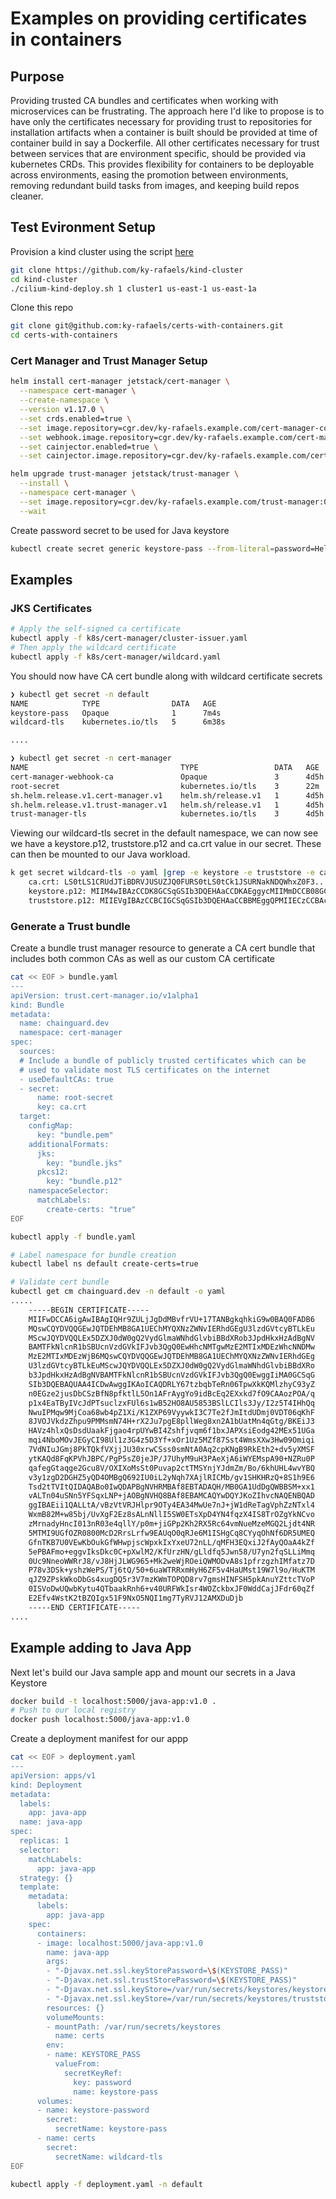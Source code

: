 # Examples on providing certificates in containers

## Purpose
Providing trusted CA bundles and certificates when working with microservices can be frustrating. The approach here I'd like to propose is to have only the certificates necessary for providing trust to repositories for installation artifacts when a container is built should be provided at time of container build in say a Dockerfile. All other certificates necessary for trust between services that are environment specific, should be provided via kubernetes CRDs. This provides flexibility for containers to be deployable across environments, easing the promotion between environments, removing redundant build tasks from images, and keeping build repos cleaner.

## Test Evironment Setup

Provision a kind cluster using the script [here](https://github.com/ky-rafaels/kind-cluster)

```bash
git clone https://github.com/ky-rafaels/kind-cluster
cd kind-cluster
./cilium-kind-deploy.sh 1 cluster1 us-east-1 us-east-1a
```

<!-- Install Argo
```bash
kubectl create namespace argocd
kubectl apply -n argocd -f https://raw.githubusercontent.com/argoproj/argo-cd/stable/manifests/install.yaml
``` -->

Clone this repo 

```bash
git clone git@github.com:ky-rafaels/certs-with-containers.git
cd certs-with-containers
```

<!-- *To retrieve ArgoCD Admin user password*
```bash
kubectl -n argocd get secret argocd-initial-admin-secret -o jsonpath="{.data.password}" | base64 -d
``` -->

### Cert Manager and Trust Manager Setup

```bash
helm install cert-manager jetstack/cert-manager \
  --namespace cert-manager \
  --create-namespace \
  --version v1.17.0 \
  --set crds.enabled=true \
  --set image.repository=cgr.dev/ky-rafaels.example.com/cert-manager-controller \
  --set webhook.image.repository=cgr.dev/ky-rafaels.example.com/cert-manager-webhook \
  --set cainjector.enabled=true \
  --set cainjector.image.repository=cgr.dev/ky-rafaels.example.com/cert-manager-cainjector

helm upgrade trust-manager jetstack/trust-manager \
  --install \
  --namespace cert-manager \
  --set image.repository=cgr.dev/ky-rafaels.example.com/trust-manager:0.16.0 \
  --wait
```

Create password secret to be used for Java keystore

```bash
kubectl create secret generic keystore-pass --from-literal=password=HellYes123 -n default
```

## Examples

### JKS Certificates
```bash
# Apply the self-signed ca certificate 
kubectl apply -f k8s/cert-manager/cluster-issuer.yaml
# Then apply the wildcard certificate
kubectl apply -f k8s/cert-manager/wildcard.yaml
```

You should now have CA cert bundle along with wildcard certificate secrets
```bash
❯ kubectl get secret -n default
NAME            TYPE                DATA   AGE
keystore-pass   Opaque              1      7m4s
wildcard-tls    kubernetes.io/tls   5      6m38s

....

❯ kubectl get secret -n cert-manager
NAME                                  TYPE                 DATA   AGE
cert-manager-webhook-ca               Opaque               3      4d5h
root-secret                           kubernetes.io/tls    3      22m
sh.helm.release.v1.cert-manager.v1    helm.sh/release.v1   1      4d5h
sh.helm.release.v1.trust-manager.v1   helm.sh/release.v1   1      4d5h
trust-manager-tls                     kubernetes.io/tls    3      4d5h
```

Viewing our wildcard-tls secret in the default namespace, we can now see we have a keystore.p12, truststore.p12 and ca.crt value in our secret. These can then be mounted to our Java workload.

```bash
k get secret wildcard-tls -o yaml |grep -e keystore -e truststore -e ca.crt
    ca.crt: LS0tLS1CRUdJTiBDRVJUSUZJQ0FURS0tLS0tCk1JSURNakNDQWhxZ0F3....
    keystore.p12: MIIM4wIBAzCCDK8GCSqGSIb3DQEHAaCCDKAEggycMIIMmDCCB08GCSqGSIb3DQEHBqCCB....
    truststore.p12: MIIEVgIBAzCCBCIGCSqGSIb3DQEHAaCCBBMEggQPMIIECzCCBAcGCSqGSIb....
```

### Generate a Trust bundle

Create a bundle trust manager resource to generate a CA cert bundle that includes both common CAs as well as our custom CA certificate

```bash
cat << EOF > bundle.yaml
---
apiVersion: trust.cert-manager.io/v1alpha1
kind: Bundle
metadata:
  name: chainguard.dev
  namespace: cert-manager
spec:
  sources:
  # Include a bundle of publicly trusted certificates which can be
  # used to validate most TLS certificates on the internet
  - useDefaultCAs: true
  - secret:
      name: root-secret
      key: ca.crt
  target:
    configMap:
      key: "bundle.pem"
    additionalFormats:
      jks:
        key: "bundle.jks"
      pkcs12:
        key: "bundle.p12"
    namespaceSelector:
      matchLabels:
        create-certs: "true"
EOF

kubectl apply -f bundle.yaml

# Label namespace for bundle creation
kubectl label ns default create-certs=true

# Validate cert bundle
kubectl get cm chainguard.dev -n default -o yaml
.....
    -----BEGIN CERTIFICATE-----
    MIIFwDCCA6igAwIBAgIQHr9ZULjJgDdMBvfrVU+17TANBgkqhkiG9w0BAQ0FADB6
    MQswCQYDVQQGEwJQTDEhMB8GA1UEChMYQXNzZWNvIERhdGEgU3lzdGVtcyBTLkEu
    MScwJQYDVQQLEx5DZXJ0dW0gQ2VydGlmaWNhdGlvbiBBdXRob3JpdHkxHzAdBgNV
    BAMTFkNlcnR1bSBUcnVzdGVkIFJvb3QgQ0EwHhcNMTgwMzE2MTIxMDEzWhcNNDMw
    MzE2MTIxMDEzWjB6MQswCQYDVQQGEwJQTDEhMB8GA1UEChMYQXNzZWNvIERhdGEg
    U3lzdGVtcyBTLkEuMScwJQYDVQQLEx5DZXJ0dW0gQ2VydGlmaWNhdGlvbiBBdXRo
    b3JpdHkxHzAdBgNVBAMTFkNlcnR1bSBUcnVzdGVkIFJvb3QgQ0EwggIiMA0GCSqG
    SIb3DQEBAQUAA4ICDwAwggIKAoICAQDRLY67tzbqbTeRn06TpwXkKQMlzhyC93yZ
    n0EGze2jusDbCSzBfN8pfktlL5On1AFrAygYo9idBcEq2EXxkd7fO9CAAozPOA/q
    p1x4EaTByIVcJdPTsuclzxFUl6s1wB52HO8AU5853BSlLCIls3Jy/I2z5T4IHhQq
    NwuIPMqw9MjCoa68wb4pZ1Xi/K1ZXP69VyywkI3C7Te2fJmItdUDmj0VDT06qKhF
    8JVOJVkdzZhpu9PMMsmN74H+rX2Ju7pgE8pllWeg8xn2A1bUatMn4qGtg/BKEiJ3
    HAVz4hlxQsDsdUaakFjgao4rpUYwBI4Zshfjvqm6f1bxJAPXsiEodg42MEx51UGa
    mqi4NboMOvJEGyCI98Ul1z3G4z5D3Yf+xOr1Uz5MZf87Sst4WmsXXw3Hw09Omiqi
    7VdNIuJGmj8PkTQkfVXjjJU30xrwCSss0smNtA0Aq2cpKNgB9RkEth2+dv5yXMSF
    ytKAQd8FqKPVhJBPC/PgP5sZ0jeJP/J7UhyM9uH3PAeXjA6iWYEMspA90+NZRu0P
    qafegGtaqge2Gcu8V/OXIXoMsSt0Puvap2ctTMSYnjYJdmZm/Bo/6khUHL4wvYBQ
    v3y1zgD2DGHZ5yQD4OMBgQ692IU0iL2yNqh7XAjlRICMb/gv1SHKHRzQ+8S1h9E6
    Tsd2tTVItQIDAQABo0IwQDAPBgNVHRMBAf8EBTADAQH/MB0GA1UdDgQWBBSM+xx1
    vALTn04uSNn5YFSqxLNP+jAOBgNVHQ8BAf8EBAMCAQYwDQYJKoZIhvcNAQENBQAD
    ggIBAEii1QALLtA/vBzVtVRJHlpr9OTy4EA34MwUe7nJ+jW1dReTagVphZzNTxl4
    WxmB82M+w85bj/UvXgF2Ez8sALnNllI5SW0ETsXpD4YN4fqzX4IS8TrOZgYkNCvo
    zMrnadyHncI013nR03e4qllY/p0m+jiGPp2Kh2RX5Rc64vmNueMzeMGQ2Ljdt4NR
    5MTMI9UGfOZR0800McD2RrsLrfw9EAUqO0qRJe6M1ISHgCq8CYyqOhNf6DR5UMEQ
    GfnTKB7U0VEwKbOukGfWHwpjscWpxkIxYxeU72nLL/qMFH3EQxiJ2fAyQOaA4kZf
    5ePBAFmo+eggvIksDkc0C+pXwlM2/KfUrzHN/gLldfq5Jwn58/U7yn2fqSLLiMmq
    0Uc9NneoWWRrJ8/vJ8HjJLWG965+Mk2weWjROeiQWMODvA8s1pfrzgzhIMfatz7D
    P78v3DSk+yshzWePS/Tj6tQ/50+6uaWTRRxmHyH6ZF5v4HaUMst19W7l9o/HuKTM
    qJZ9ZPskWkoDbGs4xugDQ5r3V7mzKWmTOPQD8rv7gmsHINFSH5pkAnuYZttcTVoP
    0ISVoDwUQwbKytu4QTbaakRnh6+v40URFWkIsr4WOZckbxJF0WddCajJFdr60qZf
    E2Efv4WstK2tBZQIgx51F9NxO5NQI1mg7TyRVJ12AMXDuDjb
    -----END CERTIFICATE-----
....
```

## Example adding to Java App

Next let's build our Java sample app and mount our secrets in a Java Keystore

```bash
docker build -t localhost:5000/java-app:v1.0 .
# Push to our local registry
docker push localhost:5000/java-app:v1.0
```

Create a deployment manifest for our appp
```bash
cat << EOF > deployment.yaml
---
apiVersion: apps/v1
kind: Deployment
metadata:
  labels:
    app: java-app
  name: java-app
spec:
  replicas: 1
  selector:
    matchLabels:
      app: java-app
  strategy: {}
  template:
    metadata:
      labels:
        app: java-app
    spec:
      containers:
      - image: localhost:5000/java-app:v1.0
        name: java-app
        args:
        - "-Djavax.net.ssl.keyStorePassword=\$(KEYSTORE_PASS)"
        - "-Djavax.net.ssl.trustStorePassword=\$(KEYSTORE_PASS)"
        - "-Djavax.net.ssl.keyStore=/var/run/secrets/keystores/keystore.p12"
        - "-Djavax.net.ssl.keyStore=/var/run/secrets/keystores/truststore.p12"
        resources: {}
        volumeMounts:
        - mountPath: /var/run/secrets/keystores
          name: certs
        env:
        - name: KEYSTORE_PASS
          valueFrom:
            secretKeyRef:
              key: password
              name: keystore-pass
      volumes:
      - name: keystore-password
        secret:
          secretName: keystore-pass
      - name: certs
        secret:
          secretName: wildcard-tls
EOF

kubectl apply -f deployment.yaml -n default
```
